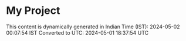 # My Project

This content is dynamically generated in Indian Time (IST): 2024-05-02 00:07:54 IST
Converted to UTC: 2024-05-01 18:37:54 UTC
